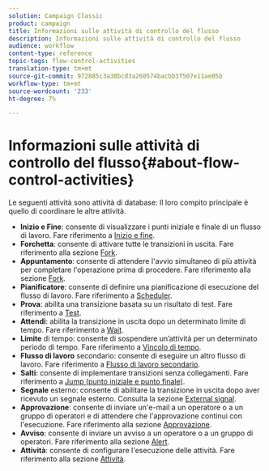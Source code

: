 ```yaml
---
solution: Campaign Classic
product: campaign
title: Informazioni sulle attività di controllo del flusso
description: Informazioni sulle attività di controllo del flusso
audience: workflow
content-type: reference
topic-tags: flow-control-activities
translation-type: tm+mt
source-git-commit: 972885c3a38bcd3a260574bacbb3f507e11ae05b
workflow-type: tm+mt
source-wordcount: '233'
ht-degree: 7%

---
```



# Informazioni sulle attività di controllo del flusso{#about-flow-control-activities}

Le seguenti attività sono attività di database: Il loro compito principale è quello di coordinare le altre attività.

* **Inizio e Fine**: consente di visualizzare i punti iniziale e finale di un flusso di lavoro. Fare riferimento a [Inizio e fine](../../workflow/using/start-and-end.md).
* **Forchetta**: consente di attivare tutte le transizioni in uscita. Fare riferimento alla sezione [Fork](../../workflow/using/fork.md).
* **Appuntamento**: consente di attendere l&#39;avvio simultaneo di più attività per completare l&#39;operazione prima di procedere. Fare riferimento alla sezione [Fork](../../workflow/using/fork.md).
* **Pianificatore**: consente di definire una pianificazione di esecuzione del flusso di lavoro. Fare riferimento a [Scheduler](../../workflow/using/scheduler.md).
* **Prova**: abilita una transizione basata su un risultato di test. Fare riferimento a [Test](../../workflow/using/test.md).
* **Attendi**: abilita la transizione in uscita dopo un determinato limite di tempo. Fare riferimento a [Wait](../../workflow/using/wait.md).
* **Limite** di tempo: consente di sospendere un’attività per un determinato periodo di tempo. Fare riferimento a [Vincolo di tempo](../../workflow/using/time-constraint.md).
* **Flusso di lavoro** secondario: consente di eseguire un altro flusso di lavoro. Fare riferimento a [Flusso di lavoro secondario](../../workflow/using/sub-workflow.md).
* **Salti**: consente di implementare transizioni senza collegamenti. Fare riferimento a [Jump (punto iniziale e punto finale)](../../workflow/using/jump--start-point-and-end-point-.md).
* **Segnale** esterno: consente di abilitare la transizione in uscita dopo aver ricevuto un segnale esterno. Consulta la sezione [External signal](../../workflow/using/external-signal.md).
* **Approvazione**: consente di inviare un&#39;e-mail a un operatore o a un gruppo di operatori e di attendere che l&#39;approvazione continui con l&#39;esecuzione. Fare riferimento alla sezione [Approvazione](../../workflow/using/approval.md).
* **Avviso**: consente di inviare un avviso a un operatore o a un gruppo di operatori. Fare riferimento alla sezione [Alert](../../workflow/using/alert.md).
* **Attività**: consente di configurare l&#39;esecuzione delle attività. Fare riferimento alla sezione [Attività](../../workflow/using/task.md).

